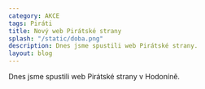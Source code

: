 ```yaml
---
category: AKCE
tags: Piráti
title: Nový web Pirátské strany 
splash: "/static/doba.png"
description: Dnes jsme spustili web Pirátské strany.
layout: blog
---
```

Dnes jsme spustili web Pirátské strany v Hodoníně.
